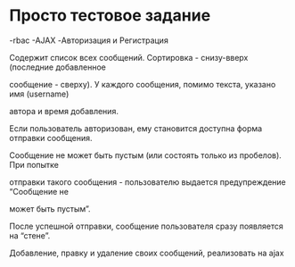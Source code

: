 Просто тестовое задание
============================

-rbac
-AJAX
-Авторизация и Регистрация

Содержит список всех сообщений. Сортировка - снизу-вверх (последние добавленное

сообщение - сверху). У каждого сообщения, помимо текста, указано имя (username)

автора и время добавления.

Если пользователь авторизован, ему становится доступна форма отправки сообщения. 

Сообщение не может быть пустым (или состоять только из пробелов). При попытке

отправки такого сообщения - пользователю выдается предупреждение “Сообщение не

может быть пустым”.

После успешной отправки, сообщение пользователя сразу появляется на “стене”.

Добавление, правку и удаление своих сообщений, реализовать на ajax


